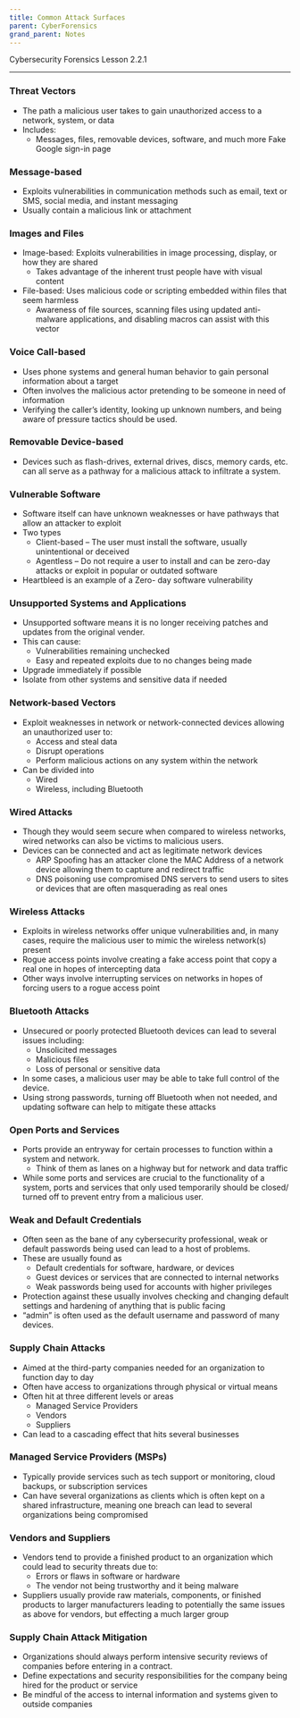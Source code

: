 ```yaml
---
title: Common Attack Surfaces
parent: CyberForensics 
grand_parent: Notes
---
```

Cybersecurity Forensics Lesson 2.2.1
___
### Threat Vectors  
- The path a malicious user takes to gain unauthorized access to a network, system, or data  
- Includes:  
	- Messages, files, removable devices, software, and much more Fake Google sign-in page

### Message-based  
- Exploits vulnerabilities in communication methods such as email, text or SMS, social media, and instant messaging  
- Usually contain a malicious link or attachment

### Images and Files  
- Image-based: Exploits vulnerabilities in image processing, display, or how they are shared  
	- Takes advantage of the inherent trust people have with visual content  
- File-based: Uses malicious code or scripting embedded within files that seem harmless  
	- Awareness of file sources, scanning files using updated anti-malware applications, and disabling macros can assist with this vector

### Voice Call-based  
- Uses phone systems and general human behavior to gain personal information about a target  
- Often involves the malicious actor pretending to be someone in need of information
- Verifying the caller’s identity, looking up unknown numbers, and being aware of pressure tactics should be used.

### Removable Device-based  
- Devices such as flash-drives, external drives, discs, memory cards, etc. can all serve as a pathway for a malicious attack to infiltrate a system.

### Vulnerable Software  
- Software itself can have unknown weaknesses or have pathways that allow an attacker to exploit  
- Two types  
	- Client-based – The user must install the software, usually unintentional or deceived  
	- Agentless – Do not require a user to install and can be zero-day attacks or exploit in popular or outdated software  
- Heartbleed is an example of a Zero- day software vulnerability

### Unsupported Systems and Applications  
- Unsupported software means it is no longer receiving patches and updates from the original vender.
- This can cause:  
	- Vulnerabilities remaining unchecked  
	- Easy and repeated exploits due to no changes being made  
- Upgrade immediately if possible  
- Isolate from other systems and sensitive data if needed

### Network-based Vectors  
- Exploit weaknesses in network or network-connected devices allowing an unauthorized user to:  
	- Access and steal data  
	- Disrupt operations  
	- Perform malicious actions on any system within the network  
- Can be divided into  
	- Wired  
	- Wireless, including Bluetooth

### Wired Attacks  
- Though they would seem secure when compared to wireless networks, wired networks can also be victims to malicious users.  
- Devices can be connected and act as legitimate network devices  
	- ARP Spoofing has an attacker clone the MAC Address of a network device allowing them to capture and redirect traffic  
	- DNS poisoning use compromised DNS servers to send users to sites or devices that are often masquerading as real ones

### Wireless Attacks  
- Exploits in wireless networks offer unique vulnerabilities and, in many cases, require the malicious user to mimic the wireless network(s) present  
- Rogue access points involve creating a fake access point that copy a real one in hopes of intercepting data  
- Other ways involve interrupting services on networks in hopes of forcing users to a rogue access point

### Bluetooth Attacks  
- Unsecured or poorly protected Bluetooth devices can lead to several issues including:  
	- Unsolicited messages  
	- Malicious files  
	- Loss of personal or sensitive data  
- In some cases, a malicious user may be able to take full control of the device.  
- Using strong passwords, turning off Bluetooth when not needed, and updating software can help to mitigate these attacks

### Open Ports and Services  
- Ports provide an entryway for certain processes to function within a system and network.  
	- Think of them as lanes on a highway but for network and data traffic  
- While some ports and services are crucial to the functionality of a system, ports and services that  only used temporarily should be closed/ turned off to prevent entry from a malicious user.

### Weak and Default Credentials  
- Often seen as the bane of any cybersecurity professional, weak or default passwords being used can lead to a host of problems.  
- These are usually found as  
	- Default credentials for software, hardware, or devices  
	- Guest devices or services that are connected to internal networks  
	- Weak passwords being used for accounts with higher privileges  
- Protection against these usually involves checking and changing default settings and hardening of anything that is public facing
- “admin” is often used as the default username and password of many devices.

### Supply Chain Attacks  
- Aimed at the third-party companies needed for an organization to function day to day  
- Often have access to organizations through physical or virtual means  
- Often hit at three different levels or areas  
	- Managed Service Providers  
	- Vendors  
	- Suppliers  
- Can lead to a cascading effect that hits several businesses

### Managed Service Providers (MSPs)  
- Typically provide services such as tech support or monitoring, cloud backups, or subscription services  
- Can have several organizations as clients which is often kept on a shared infrastructure, meaning one breach can lead to several organizations being compromised

### Vendors and Suppliers  
- Vendors tend to provide a finished product to an organization which could lead to security threats due to:  
	- Errors or flaws in software or hardware  
	- The vendor not being trustworthy and it being malware  
- Suppliers usually provide raw materials, components, or finished products to larger manufacturers leading to potentially the same issues as above for vendors, but effecting a much larger group

### Supply Chain Attack Mitigation  
- Organizations should always perform intensive security reviews of companies before entering in a contract.  
- Define expectations and security responsibilities for the company being hired for the product or service  
- Be mindful of the access to internal information and systems given to outside companies